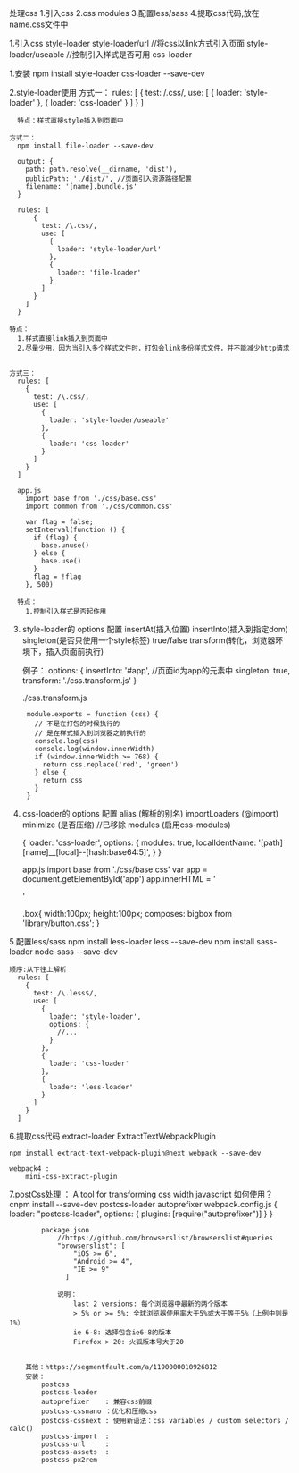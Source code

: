 处理css
  1.引入css
  2.css modules
  3.配置less/sass
  4.提取css代码,放在name.css文件中


1.引入css
  style-loader
    style-loader/url        //将css以link方式引入页面
    style-loader/useable    //控制引入样式是否可用
  css-loader

  1.安装
    npm install style-loader css-loader --save-dev

  2.style-loader使用
    方式一：
      rules: [
        {
          test: /\.css/,
          use: [
            {
              loader: 'style-loader'
            },
            {
              loader: 'css-loader'
            }
          ]
        }
      ]

      特点：样式直接style插入到页面中

    方式二：
      npm install file-loader --save-dev

      output: {
        path: path.resolve(__dirname, 'dist'),
        publicPath: './dist/', //页面引入资源路径配置
        filename: '[name].bundle.js'
      }

      rules: [
          {
            test: /\.css/,
            use: [
              {
                loader: 'style-loader/url' 
              },
              {
                loader: 'file-loader'
              }
            ]
          }
        ]
      }

    特点：
      1.样式直接link插入到页面中
      2.尽量少用，因为当引入多个样式文件时，打包会link多份样式文件，并不能减少http请求

  
    方式三：
      rules: [
        {
          test: /\.css/,
          use: [
            {
              loader: 'style-loader/useable'
            },
            {
              loader: 'css-loader'
            }
          ]
        }
      ]

      app.js
        import base from './css/base.css'
        import common from './css/common.css'

        var flag = false;
        setInterval(function () {
          if (flag) {
            base.unuse()
          } else {
            base.use()
          }
          flag = !flag
        }, 500)

      特点：
        1.控制引入样式是否起作用


  3. style-loader的 options 配置 
      insertAt(插入位置)
      insertInto(插入到指定dom)
      singleton(是否只使用一个style标签) true/false
      transform(转化，浏览器环境下，插入页面前执行)

      例子：
        options: {
          insertInto: '#app', //页面id为app的元素中
          singleton: true,
          transform: './css.transform.js'
        }

        ./css.transform.js

          module.exports = function (css) {
            // 不是在打包的时候执行的
            // 是在样式插入到浏览器之前执行的
            console.log(css)
            console.log(window.innerWidth)
            if (window.innerWidth >= 768) {
              return css.replace('red', 'green')
            } else {
              return css
            }
          }
    
  4. css-loader的 options 配置 
      alias (解析的别名)
      importLoaders (@import)
      minimize  (是否压缩) //已移除
      modules (启用css-modules)

        {
          loader: 'css-loader',
          options: {
            modules: true,
            localIdentName: '[path][name]__[local]--[hash:base64:5]',
          }
        }

        app.js
          import base from './css/base.css'
          var app = document.getElementById('app')
          app.innerHTML = '<div class="' + base.box + '"></div>'

        .box{
          width:100px;
          height:100px;
          composes: bigbox from 'library/button.css';
        }
      

  5.配置less/sass
    npm install less-loader less --save-dev
    npm install sass-loader node-sass --save-dev

    顺序:从下往上解析
      rules: [
        {
          test: /\.less$/,
          use: [
            {
              loader: 'style-loader',
              options: {
                //...
              }
            },
            {
              loader: 'css-loader'
            },
            {
              loader: 'less-loader'
            }
          ]
        }
      ]

  6.提取css代码
    extract-loader
    ExtractTextWebpackPlugin

    npm install extract-text-webpack-plugin@next webpack --save-dev
	
	webpack4 : 
		mini-css-extract-plugin
		
		
  7.postCss处理 ：
		A tool for transforming css width javascript
		如何使用？
			cnpm install --save-dev postcss-loader autoprefixer 
			webpack.config.js
				{
					loader: "postcss-loader",
					options: {
						plugins: [require("autoprefixer")]
					}
				}
			
			package.json
				//https://github.com/browserslist/browserslist#queries
				"browserslist": [
					"iOS >= 6",
					"Android >= 4",
					"IE >= 9"
				  ]
				  
				说明：
					last 2 versions: 每个浏览器中最新的两个版本
					> 5% or >= 5%: 全球浏览器使用率大于5%或大于等于5%（上例中则是1%）
					ie 6-8: 选择包含ie6-8的版本
					Firefox > 20: 火狐版本号大于20
		
		
		其他：https://segmentfault.com/a/1190000010926812
		安装：
			postcss
			postcss-loader
			autoprefixer  	: 兼容css前缀
			postcss-cssnano ：优化和压缩css
			postcss-cssnext : 使用新语法：css variables / custom selectors / calc()
			postcss-import  : 
			postcss-url		:
			postcss-assets	:
			postcss-px2rem
